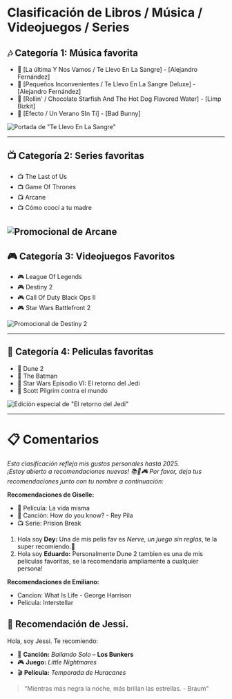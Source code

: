 # Clasificación de Libros / Música / Videojuegos / Series

## 🎶 Categoría 1: Música favorita
- 🎵 [La última Y Nos Vamos / Te Llevo En La Sangre] - [Alejandro Fernández]
- 🎵 [Pequeños Inconvenientes / Te Llevo En La Sangre Deluxe] - [Alejandro Fernández]
- 🎵 [Rollin' / Chocolate Starfish And The Hot Dog Flavored Water] - [Limp Bizkit]
- 🎵 [Efecto / Un Verano SIn Ti] - [Bad Bunny]

![Portada de "Te Llevo En La Sangre"](/imagenes/AF_TLELS.jpeg)

---

## 📺 Categoría 2: Series favoritas
- 📺 The Last of Us
- 📺 Game Of Thrones
- 📺 Arcane
- 📺 Cómo coocí a tu madre   

![Promocional de Arcane](/imagenes/ARCANE.jpg)
---

## 🎮 Categoría 3: Videojuegos Favoritos
- 🎮 League Of Legends
- 🎮 Destiny 2
- 🎮 Call Of Duty Black Ops II
- 🎮 Star Wars Battlefront 2

![Promocional de Destiny 2](/imagenes/DESTINY2.jpg)

---

## 🎥 Categoría 4: Peliculas favoritas
- 🎥 Dune 2
- 🎥 The Batman
- 🎥 Star Wars Episodio VI: El retorno del Jedi
- 🎥 Scott Pilgrim contra el mundo

![Edición especial de "El retorno del Jedi"](/imagenes/SW_ERDJ.jpg)

---

# 📋 Comentarios

*Esta clasificación refleja mis gustos personales hasta 2025.  
¡Estoy abierto a recomendaciones nuevas! 📚🎵🎮*
*Por favor, deja tus recomendaciones junto con tu nombre a continuación:*

**Recomendaciones de Giselle:**
- 🎥 Película: La vida misma
- 🎵 Canción: How do you know? - Rey Pila
- 📺 Serie: Prision Break

1.  Hola soy **Dey:**  Una de mis pelis fav es *Nerve, un juego sin reglas*, te la super recomiendo.🤗
2. Hola soy **Eduardo:** Personalmente Dune 2 tambien es una de mis peliculas favoritas, se la recomendaria ampliamente a cualquier persona!

**Recomendaciones de Emiliano:**
- Cancion: What Is Life - George Harrison
- Pelicula: Interstellar


## 🌟 Recomendación de Jessi.
Hola, soy Jessi. Te recomiendo:
- 🎵 **Canción:** *Bailando Solo* – **Los Bunkers**
- 🎮 **Juego:** *Little Nightmares*
- 🎬 **Película:** *Temporada de Huracanes*



> "Mientras más negra la noche, más brillan las estrellas. - Braum"
